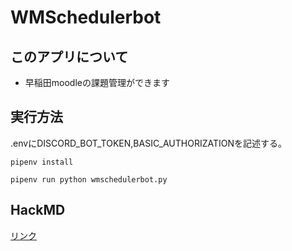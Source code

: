 # WMSchedulerbot

## このアプリについて

- 早稲田moodleの課題管理ができます

## 実行方法

.envにDISCORD_BOT_TOKEN,BASIC_AUTHORIZATIONを記述する。

```
pipenv install
```

```
pipenv run python wmschedulerbot.py
```

## HackMD

[リンク](https://hackmd.io/e2JkQ6oGQLay8PpBXHDaaw)